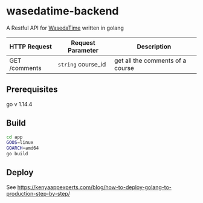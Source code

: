 # wasedatime-backend
A Restful API for [WasedaTime](https://wasedatime.com/) written in golang

| HTTP Request  | Request Parameter  | Description                      |
| ------------- | ------------------ | -------------------------------- |
| GET /comments | `string` course_id | get all the comments of a course |

## Prerequisites

go v 1.14.4

## Build

```bash
cd app
GOOS=linux
GOARCH=amd64
go build
```

## Deploy

See https://kenyaappexperts.com/blog/how-to-deploy-golang-to-production-step-by-step/
